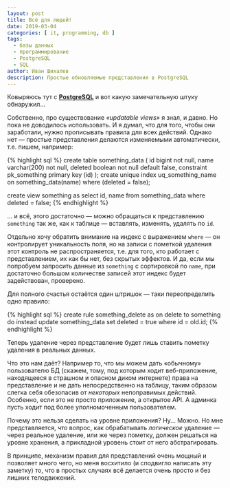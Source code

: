 ```yaml
---
layout: post
title: Всё для людей!
date: 2019-03-04
categories: [ it, programming, db ]
tags:
  - базы данных
  - программирование
  - PostgreSQL
  - SQL
author: Иван Шихалев
description: Простые обновляемые представления в PostgreSQL
---
```

Ковыряюсь тут с **[PostgreSQL][pg]** и вот какую замечательную штуку обнаружил...

Собственно, про существование *«updatable views»* я знал, и давно. Но пока не доводилось использовать.
И я думал, что для того, чтобы они заработали, нужно прописывать правила для всех действий. Однако нет —
простые представления делаются изменяемыми автоматически, т.е. пишем, например:

{% highlight sql %}
create table something_data (
       id      bigint       not null,
       name    varchar(200) not null,
       deleted boolean      not null default false,
       constraint pk_something primary key (id)
);
create unique index uq_something_name on something_data(name)
                                   where (deleted = false);

create view something as
       select id, name from something_data
        where deleted = false;
{% endhighlight %}

... и всё, этого достаточно — можно обращаться к представлению `something` так же, как к таблице — вставлять,
изменять, удалять по `id`.

<!--more-->

Отдельно хочу обратить внимание на индекс с выражением `where` — он контролирует уникальность поля, но на записи
с пометкой удаления этот контроль не распространяется, т.е. для того, кто работает с представлением, их как бы нет,
без скрытых эффектов. И да, если мы попробуем запросить данные из `something` с сортировкой по `name`, при достаточно
большом количестве записей этот индекс будет задействован, проверено.

Для полного счастья остаётся один штришок — таки переопределить одно правило:

{% highlight sql %}
create rule something_delete as
    on delete to something
    do instead
       update something_data
          set deleted = true
        where id = old.id;
{% endhighlight %}

Теперь удаление через представление будет лишь ставить пометку удаления в реальных данных.

Что это нам даёт? Например то, что мы можем дать «обычному» пользователю БД (скажем, тому, под которым ходит веб-приложение,
находящееся в страшном и опасном диком интернете) права на представление и не дать непосредственно на таблицу, таким образом
слегка себя обезопасив от *некоторых* непоправимых действий. Особенно, если это не просто приложение, а открытое API.
А админка пусть ходит под более уполномоченным пользователем.

Почему это нельзя сделать на уровне приложения? Ну... Можно. Но мне представляется, что вопрос, как обрабатывать *логическое*
удаление — через реальное удаление, или же через пометку, должен решаться на уровне хранения, а прикладной уровень стоит
от него абстрагировать.

В принципе, механизм правил для представлений очень мощный и позволяет много чего, но меня восхитило (и сподвигло написать
эту заметку) то, что в простых случаях всё делается очень просто и без лишних телодвижений.





[pg]: https://www.postgresql.org/
